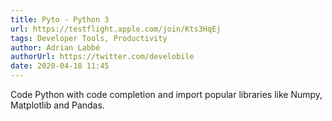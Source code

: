 ```yaml
---
title: Pyto - Python 3
url: https://testflight.apple.com/join/Kts3HqEj
tags: Developer Tools, Productivity
author: Adrian Labbé
authorUrl: https://twitter.com/develobile
date: 2020-04-18 11:45
---
```


Code Python with code completion and import popular libraries like Numpy, Matplotlib and Pandas.

